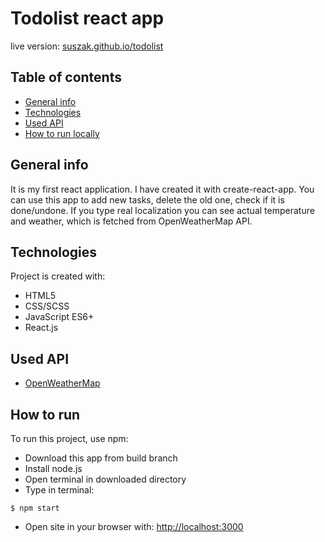 # Todolist react app
live version: [suszak.github.io/todolist](http://suszak.github.io/todolist)
## Table of contents
* [General info](#general-info)
* [Technologies](#technologies)
* [Used API](#used-api)
* [How to run locally](#how-to-run)

## General info
It is my first react application.
I have created it with create-react-app.
You can use this app to add new tasks, delete the old one, check if it is done/undone.
If you type real localization you can see actual temperature and weather, which is fetched from OpenWeatherMap API.

## Technologies
Project is created with:
* HTML5
* CSS/SCSS
* JavaScript ES6+
* React.js

## Used API
* [OpenWeatherMap](https://openweathermap.org/api)

## How to run
To run this project, use npm:

* Download this app from build branch
* Install node.js
* Open terminal in downloaded directory
* Type in terminal:

```
$ npm start
```

* Open site in your browser with:
[http://localhost:3000](http://localhost:3000)

